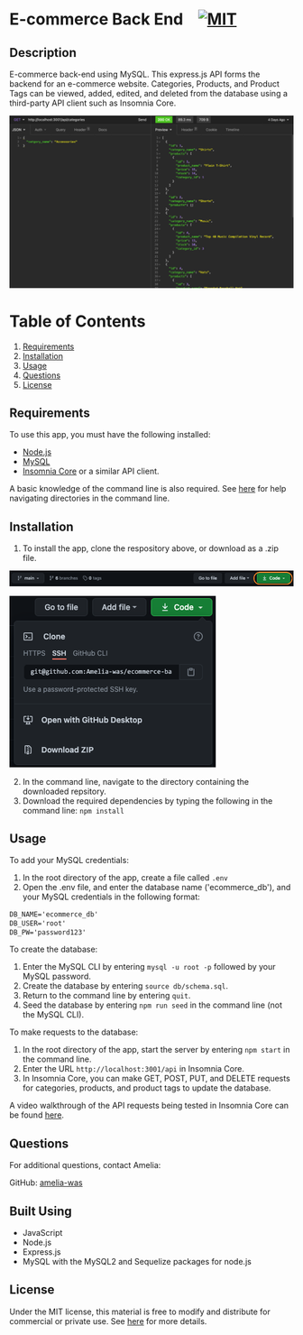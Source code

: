 # E-commerce Back End &nbsp;&nbsp;&nbsp;[![MIT](https://img.shields.io/badge/license-MIT-yellow?style=for-the-badge)](https://shields.io/)

## Description

E-commerce back-end using MySQL. This express.js API forms the backend for an e-commerce website. Categories, Products, and Product Tags can be viewed, added, edited, and deleted from the database using a third-party API client such as Insomnia Core. 

![App screenshot](./assets/images/api-screenshot.png)

# Table of Contents
1. [Requirements](#requirements)
2. [Installation](#installation)
3. [Usage](#usage)
4. [Questions](#questions)
5. [License](#license)

## Requirements
To use this app, you must have the following installed:
- [Node.js](https://nodejs.org/en/)
- [MySQL](https://dev.mysql.com/downloads/mysql/)
- [Insomnia Core](https://insomnia.rest/products/insomnia) or a similar API client.

A basic knowledge of the command line is also required. See [here](https://datacarpentry.org/shell-genomics/02-the-filesystem/index.html) for help navigating directories in the command line.

## Installation

1. To install the app, clone the respository above, or download as a .zip file.

![Image of download button](./assets/images/installation-1.png)

![Download options](./assets/images/installation-2.png)

2. In the command line, navigate to the directory containing the downloaded repsitory.
3. Download the required dependencies by typing the following in the command line: `npm install`

## Usage
To add your MySQL credentials:
1. In the root directory of the app, create a file called `.env`
2. Open the .env file, and enter the database name ('ecommerce_db'), and your MySQL credentials in the following format: 

```
DB_NAME='ecommerce_db'
DB_USER='root'
DB_PW='password123'
```

To create the database:
1. Enter the MySQL CLI by entering `mysql -u root -p` followed by your MySQL password.
2. Create the database by entering `source db/schema.sql`.
3. Return to the command line by entering `quit`.
4. Seed the database by entering `npm run seed` in the command line (not the MySQL CLI).

To make requests to the database:
1. In the root directory of the app, start the server by entering `npm start` in the command line.
2. Enter the URL `http://localhost:3001/api` in Insomnia Core.
3. In Insomnia Core, you can make GET, POST, PUT, and DELETE requests for categories, products, and product tags to update the database.

A video walkthrough of the API requests being tested in Insomnia Core can be found [here](https://drive.google.com/file/d/1f4tVzQpUijBDjdZnTxcCW1WMFDQNAxcE/view?usp=sharing).

## Questions
For additional questions, contact Amelia:

GitHub: [amelia-was](https://github.com/amelia-was)

## Built Using
- JavaScript
- Node.js
- Express.js
- MySQL with the MySQL2 and Sequelize packages for node.js

## License
Under the MIT license, this material is free to modify and distribute for commercial or private use. See [here](https://opensource.org/licenses/MIT) for more details.
